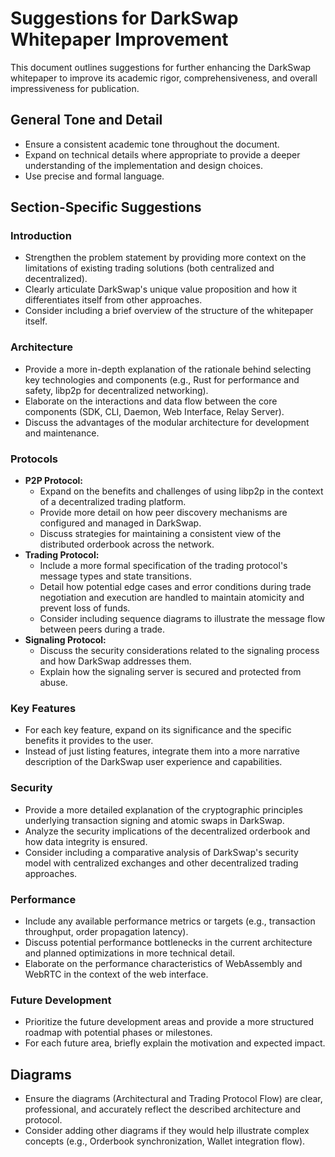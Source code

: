# Suggestions for DarkSwap Whitepaper Improvement

This document outlines suggestions for further enhancing the DarkSwap whitepaper to improve its academic rigor, comprehensiveness, and overall impressiveness for publication.

## General Tone and Detail

*   Ensure a consistent academic tone throughout the document.
*   Expand on technical details where appropriate to provide a deeper understanding of the implementation and design choices.
*   Use precise and formal language.

## Section-Specific Suggestions

### Introduction

*   Strengthen the problem statement by providing more context on the limitations of existing trading solutions (both centralized and decentralized).
*   Clearly articulate DarkSwap's unique value proposition and how it differentiates itself from other approaches.
*   Consider including a brief overview of the structure of the whitepaper itself.

### Architecture

*   Provide a more in-depth explanation of the rationale behind selecting key technologies and components (e.g., Rust for performance and safety, libp2p for decentralized networking).
*   Elaborate on the interactions and data flow between the core components (SDK, CLI, Daemon, Web Interface, Relay Server).
*   Discuss the advantages of the modular architecture for development and maintenance.

### Protocols

*   **P2P Protocol:**
    *   Expand on the benefits and challenges of using libp2p in the context of a decentralized trading platform.
    *   Provide more detail on how peer discovery mechanisms are configured and managed in DarkSwap.
    *   Discuss strategies for maintaining a consistent view of the distributed orderbook across the network.
*   **Trading Protocol:**
    *   Include a more formal specification of the trading protocol's message types and state transitions.
    *   Detail how potential edge cases and error conditions during trade negotiation and execution are handled to maintain atomicity and prevent loss of funds.
    *   Consider including sequence diagrams to illustrate the message flow between peers during a trade.
*   **Signaling Protocol:**
    *   Discuss the security considerations related to the signaling process and how DarkSwap addresses them.
    *   Explain how the signaling server is secured and protected from abuse.

### Key Features

*   For each key feature, expand on its significance and the specific benefits it provides to the user.
*   Instead of just listing features, integrate them into a more narrative description of the DarkSwap user experience and capabilities.

### Security

*   Provide a more detailed explanation of the cryptographic principles underlying transaction signing and atomic swaps in DarkSwap.
*   Analyze the security implications of the decentralized orderbook and how data integrity is ensured.
*   Consider including a comparative analysis of DarkSwap's security model with centralized exchanges and other decentralized trading approaches.

### Performance

*   Include any available performance metrics or targets (e.g., transaction throughput, order propagation latency).
*   Discuss potential performance bottlenecks in the current architecture and planned optimizations in more technical detail.
*   Elaborate on the performance characteristics of WebAssembly and WebRTC in the context of the web interface.

### Future Development

*   Prioritize the future development areas and provide a more structured roadmap with potential phases or milestones.
*   For each future area, briefly explain the motivation and expected impact.

## Diagrams

*   Ensure the diagrams (Architectural and Trading Protocol Flow) are clear, professional, and accurately reflect the described architecture and protocol.
*   Consider adding other diagrams if they would help illustrate complex concepts (e.g., Orderbook synchronization, Wallet integration flow).